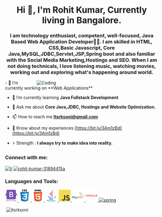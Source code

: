 <h1 align="center">Hi 👋, I'm Rohit Kumar, Currently living in Bangalore.</h1>
<h3 align="center">I am technology enthusiast, competent, well-focused, Java Based Web Application Developer👨‍💻. I am skilled in HTML, CSS,Basic Javascript, Core Java,MySQL,JDBC,Servlet,JSP,Spring boot and also familiar with the Social Media Marketing,Hostings and SEO. When I am not doing technicals, I love listening music, watching movies, working out and exploring what's happening around world.</h3>
<img align="right" alt="Coding" width="400" src="https://cdn.dribbble.com/users/1162077/screenshots/3848914/programmer.gif">
- 🔭 I’m currently working on **Web Applications**

- 🌱 I’m currently learning **Java Fullstack Development**

- 💬 Ask me about **Core Java,JDBC, Hostings and Website Optimization.**

- 📫 How to reach me **Itsrksoni@gmail.com**

- 📄 Know about my experiences [https://bit.ly/3Am1zBd](https://bit.ly/3Am1zBd)

- ⚡ Strength : **I always try to make idea into reality.**

<h3 align="left">Connect with me:</h3>
<p align="left">
<a href="https://dev.to/li" target="blank"><img align="center" src="https://raw.githubusercontent.com/rahuldkjain/github-profile-readme-generator/master/src/images/icons/Social/devto.svg" alt="li" height="30" width="40" /></a>
<a href="https://linkedin.com/in/rohit-kumar-31894415a" target="blank"><img align="center" src="https://raw.githubusercontent.com/rahuldkjain/github-profile-readme-generator/master/src/images/icons/Social/linked-in-alt.svg" alt="rohit-kumar-31894415a" height="30" width="40" /></a>
</p>

<h3 align="left">Languages and Tools:</h3>
<p align="left"> <a href="https://getbootstrap.com" target="_blank" rel="noreferrer"> <img src="https://raw.githubusercontent.com/devicons/devicon/master/icons/bootstrap/bootstrap-plain-wordmark.svg" alt="bootstrap" width="40" height="40"/> </a> <a href="https://www.w3schools.com/css/" target="_blank" rel="noreferrer"> <img src="https://raw.githubusercontent.com/devicons/devicon/master/icons/css3/css3-original-wordmark.svg" alt="css3" width="40" height="40"/> </a> <a href="https://www.w3.org/html/" target="_blank" rel="noreferrer"> <img src="https://raw.githubusercontent.com/devicons/devicon/master/icons/html5/html5-original-wordmark.svg" alt="html5" width="40" height="40"/> </a> <a href="https://www.java.com" target="_blank" rel="noreferrer"> <img src="https://raw.githubusercontent.com/devicons/devicon/master/icons/java/java-original.svg" alt="java" width="40" height="40"/> </a> <a href="https://developer.mozilla.org/en-US/docs/Web/JavaScript" target="_blank" rel="noreferrer"> <img src="https://raw.githubusercontent.com/devicons/devicon/master/icons/javascript/javascript-original.svg" alt="javascript" width="40" height="40"/> </a> <a href="https://www.mysql.com/" target="_blank" rel="noreferrer"> <img src="https://raw.githubusercontent.com/devicons/devicon/master/icons/mysql/mysql-original-wordmark.svg" alt="mysql" width="40" height="40"/> </a> <a href="https://www.oracle.com/" target="_blank" rel="noreferrer"> <img src="https://raw.githubusercontent.com/devicons/devicon/master/icons/oracle/oracle-original.svg" alt="oracle" width="40" height="40"/> </a> <a href="https://spring.io/" target="_blank" rel="noreferrer"> <img src="https://www.vectorlogo.zone/logos/springio/springio-icon.svg" alt="spring" width="40" height="40"/> </a> </p>

<p>&nbsp;<img align="center" src="https://github-readme-stats.vercel.app/api?username=itsrksoni&show_icons=true&locale=en" alt="itsrksoni" /></p>
